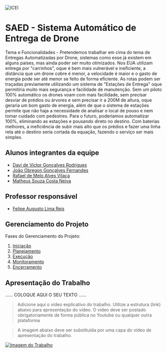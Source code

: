 ![ICEI](images/icei-pucminas.png)

# SAED - Sistema Automático de Entrega de Drone

Tema e Funcionalidades - Pretendemos trabalhar em cima do tema de Entregas Automatizadas por Drone, sistemas como esse já existem em alguns países, mas ainda poder ser muito otimizados.
Nos EUA utilizam entrega por "carrinhos", oque é bem mais vulnerável e ineficiente, a distância que um drone cobre é menor, a velocidade é maior e o gasto de energia pode ser até menor se feito de forma eficiente.
As rotas podem ser traçadas previamente utilizando um sistema de "Estações de Entrega" oque permitiria muito mais segurança e facilidade de manutenção. Sem um piloto 100% automático os drones voam com mais facilidade, sem precisar desviar de prédios ou árvores e sem precisar ir a 200M de altura, oque geraria um bom gasto de energia, além de que o sistema de estações permite que não haja a necessidade de analisar o local de pouso e nem tomar cuidado com pedestres.
Para o futuro, poderíamos automatizar 100%, eliminando as estações e pousando direto no destino. 
Com baterias melhores, a ineficiência de subir mais alto que os prédios e fazer uma linha reta até o destino seria cortada da equação, fazendo o serviço ser mais simples.

## Alunos integrantes da equipe

* [Davi de Victor Gonçalves Rodrigues](https://github.com/Davi-de-Victor)
* [João Obregon Gonçalves Fernandes](https://github.com/aluno2)
* [Rafael de Melo Alves Vilaça]((https://github.com/Rafael06-vila))
* [Matheus Souza Costa Neiva](https://github.com/aluno4)

## Professor responsável

* [Felipe Augusto Lima Reis](https://github.com/falreis)

## Gerenciamento do Projeto

Fases do Gerenciamento do Projeto:
1. [Iniciação](docs/01-iniciacao)
2. [Planejamento](docs/02-planejamento)
3. [Execução](docs/03-execucao)
4. [Monitoramento](docs/04-monitoramento)
5. [Encerramento](docs/05-encerramento)

## Apresentação do Trabalho

......  COLOQUE AQUI O SEU TEXTO ......

> Adicione aqui o vídeo explicativo do trabalho.
> Utilize a estrutura (link) abaixo para apresentação do vídeo.
> O vídeo deve ser postado obrigatoriamente de forma pública no Youtube ou qualquer outra plataforma 

> A imagem abaixo deve ser substituída por uma capa do vídeo de apresentação do trabalho.

[![Imagem do Trabalho](images/pucminas-video-youtube.jpg)](https://www.youtube.com/watch?v=unq_cZ6NOwk)

